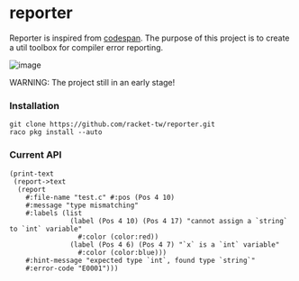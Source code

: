 # reporter

Reporter is inspired from [codespan](https://github.com/brendanzab/codespan). The purpose of this project is to create a util toolbox for compiler error reporting.

![image](https://user-images.githubusercontent.com/22004511/83319528-e8440f00-a271-11ea-8d67-cca262a09862.png)

WARNING: The project still in an early stage!

### Installation

```racket
git clone https://github.com/racket-tw/reporter.git 
raco pkg install --auto
```

### Current API

```racket
(print-text
 (report->text
  (report
    #:file-name "test.c" #:pos (Pos 4 10)
    #:message "type mismatching"
    #:labels (list
               (label (Pos 4 10) (Pos 4 17) "cannot assign a `string` to `int` variable"
                 #:color (color:red))
               (label (Pos 4 6) (Pos 4 7) "`x` is a `int` variable"
                 #:color (color:blue)))
    #:hint-message "expected type `int`, found type `string`"
    #:error-code "E0001")))
```
